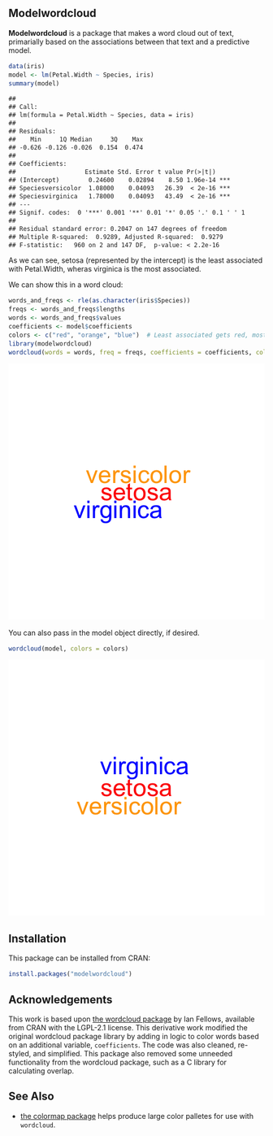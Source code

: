 ## Modelwordcloud

**Modelwordcloud** is a package that makes a word cloud out of text, primarially based on the associations between that text and a predictive model.


```r
data(iris)
model <- lm(Petal.Width ~ Species, iris)
summary(model)
```

```
## 
## Call:
## lm(formula = Petal.Width ~ Species, data = iris)
## 
## Residuals:
##    Min     1Q Median     3Q    Max 
## -0.626 -0.126 -0.026  0.154  0.474 
## 
## Coefficients:
##                   Estimate Std. Error t value Pr(>|t|)    
## (Intercept)        0.24600    0.02894    8.50 1.96e-14 ***
## Speciesversicolor  1.08000    0.04093   26.39  < 2e-16 ***
## Speciesvirginica   1.78000    0.04093   43.49  < 2e-16 ***
## ---
## Signif. codes:  0 '***' 0.001 '**' 0.01 '*' 0.05 '.' 0.1 ' ' 1
## 
## Residual standard error: 0.2047 on 147 degrees of freedom
## Multiple R-squared:  0.9289,	Adjusted R-squared:  0.9279 
## F-statistic:   960 on 2 and 147 DF,  p-value: < 2.2e-16
```

As we can see, setosa (represented by the intercept) is the least associated with Petal.Width, wheras virginica is the most associated.

We can show this in a word cloud:


```r
words_and_freqs <- rle(as.character(iris$Species))
freqs <- words_and_freqs$lengths
words <- words_and_freqs$values
coefficients <- model$coefficients
colors <- c("red", "orange", "blue")  # Least associated gets red, most associated gets blue.
library(modelwordcloud)
wordcloud(words = words, freq = freqs, coefficients = coefficients, colors = colors)
```

![plot of chunk unnamed-chunk-2](figure/unnamed-chunk-2-1.png)

You can also pass in the model object directly, if desired.


```r
wordcloud(model, colors = colors)
```

![plot of chunk unnamed-chunk-3](figure/unnamed-chunk-3-1.png)


## Installation

This package can be installed from CRAN:

```R
install.packages("modelwordcloud")
```


## Acknowledgements

This work is based upon [the wordcloud package](https://cran.r-project.org/web/packages/wordcloud/index.html) by Ian Fellows, available from CRAN with the LGPL-2.1 license. This derivative work modified the original wordcloud package library by adding in logic to color words based on an additional variable, `coefficients`. The code was also cleaned, re-styled, and simplified. This package also removed some unneeded functionality from the wordcloud package, such as a C library for calculating overlap.


## See Also

* [the colormap package](https://github.com/bhaskarvk/colormap) helps produce large color palletes for use with `wordcloud`.

